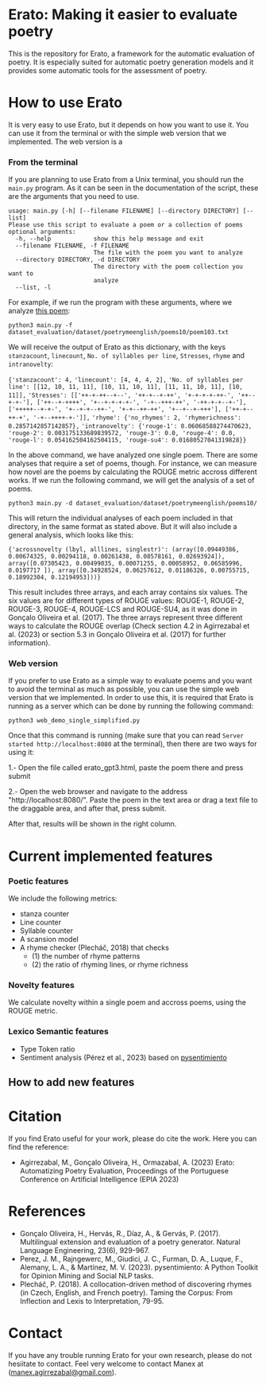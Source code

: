 
# Erato: Making it easier to evaluate poetry
This is the repository for Erato, a framework for the automatic evaluation of poetry. It is especially suited for automatic poetry generation models and it provides some automatic tools for the assessment of poetry.

# How to use Erato
It is very easy to use Erato, but it depends on how you want to use it. You can use it from the terminal or with the simple web version that we implemented. The web version is a 

### From the terminal
If you are planning to use Erato from a Unix terminal, you should run the `main.py` program. As it can be seen in the documentation of the script, these are the arguments that you need to use.

```
usage: main.py [-h] [--filename FILENAME] [--directory DIRECTORY] [--list]
Please use this script to evaluate a poem or a collection of poems
optional arguments:
  -h, --help            show this help message and exit
  --filename FILENAME, -f FILENAME
                        The file with the poem you want to analyze
  --directory DIRECTORY, -d DIRECTORY
                        The directory with the poem collection you want to
                        analyze
  --list, -l
```

For example, if we run the program with these arguments, where we analyze [this poem](https://github.com/manexagirrezabal/erato/blob/master/dataset_evaluation/dataset/poetrymeenglish/poems10/poem103.txt):

`python3 main.py -f dataset_evaluation/dataset/poetrymeenglish/poems10/poem103.txt`

We will receive the output of Erato as this dictionary, with the keys `stanzacount`, `linecount`, `No. of syllables per line`, `Stresses`, `rhyme` and `intranovelty`:

`{'stanzacount': 4,`
`'linecount': [4, 4, 4, 2],`
`'No. of syllables per line': [[12, 10, 11, 11], [10, 11, 10, 11], [11, 11, 10, 11], [10, 11]],`
`'Stresses': [['++-+-++--+--', '++-+--+-++', '+-+-+-+-++-', '++--+-+-'], ['++--+-++++', '+--+-+-+-+-', '-+--+++-++', '-++-+-+--+-'], ['+++++--+-+-', '+--+-+--++-', '+-+--++-++', '+--+--+-+++'], ['++-+--++-+', '-+--++++-+-']],`
`'rhyme': {'no_rhymes': 2, 'rhymerichness': 0.2857142857142857},`
`'intranovelty': {'rouge-1': 0.06068588274470623, 'rouge-2': 0.003175133689839572, 'rouge-3': 0.0, 'rouge-4': 0.0, 'rouge-l': 0.054162504162504115, 'rouge-su4': 0.01680527041319828}}`

In the above command, we have analyzed one single poem. There are some analyses that require a set of poems, though. For instance, we can measure how novel are the poems by calculating the ROUGE metric accross different works. If we run the following command, we will get the analysis of a set of poems.

`python3 main.py -d dataset_evaluation/dataset/poetrymeenglish/poems10/`

This will return the individual analyses of each poem included in that directory, in the same format as stated above. But it will also include a general analysis, which looks like this:

`{'acrossnovelty (lbyl, alllines, singlestr)': (array([0.09449386, 0.00674325, 0.00294118, 0.00261438, 0.08578161,
       0.02693924]), array([0.07305423, 0.00499035, 0.00071255, 0.00058952, 0.06585996,
       0.0197717 ]), array([0.34928524, 0.06257612, 0.01186326, 0.00755715, 0.18992304,
       0.12194953]))}`
       
This result includes three arrays, and each array contains six values. The six values are for different types of ROUGE values: ROUGE-1, ROUGE-2, ROUGE-3, ROUGE-4, ROUGE-LCS and ROUGE-SU4, as it was done in Gonçalo Oliveira et al. (2017). The three arrays represent three different ways to calculate the ROUGE overlap (Check section 4.2 in Agirrezabal et al. (2023) or section 5.3 in Gonçalo Oliveira et al. (2017) for further information).

### Web version
If you prefer to use Erato as a simple way to evaluate poems and you want to avoid the terminal as much as possible, you can use the simple web version that we implemented. In order to use this, it is required that Erato is running as a server which can be done by running the following command:

`python3 web_demo_single_simplified.py`

Once that this command is running (make sure that you can read `Server started http://localhost:8080` at the terminal), then there are two ways for using it:

 1.- Open the file called erato_gpt3.html, paste the poem there and press submit
 
 2.- Open the web browser and navigate to the address "http://localhost:8080/". Paste the poem in the text area or drag a text file to the draggable area, and after that, press submit.
 
After that, results will be shown in the right column.

# Current implemented features

### Poetic features
We include the following metrics:
 - stanza counter
 - Line counter
 - Syllable counter
 - A scansion model
 - A rhyme checker (Plecháč, 2018) that checks
    - (1) the number of rhyme patterns
    - (2) the ratio of rhyming lines, or rhyme richness

### Novelty features
We calculate novelty within a single poem and accross poems, using the ROUGE metric.

### Lexico Semantic features
 - Type Token ratio
 - Sentiment analysis (Pérez et al., 2023) based on [pysentimiento](https://github.com/pysentimiento/pysentimiento)

## How to add new features

# Citation
If you find Erato useful for your work, please do cite the work. Here you can find the reference:

 - Agirrezabal, M., Gonçalo Oliveira, H., Ormazabal, A. (2023) Erato: Automatizing Poetry Evaluation, Proceedings of the Portuguese Conference on Artificial Intelligence (EPIA 2023)

# References
 - Gonçalo Oliveira, H., Hervás, R., Díaz, A., & Gervás, P. (2017). Multilingual extension and evaluation of a poetry generator. Natural Language Engineering, 23(6), 929-967.
 - Perez, J. M., Rajngewerc, M., Giudici, J. C., Furman, D. A., Luque, F., Alemany, L. A., & Martínez, M. V. (2023). pysentimiento: A Python Toolkit for Opinion Mining and Social NLP tasks.
 - Plecháč, P. (2018). A collocation-driven method of discovering rhymes (in Czech, English, and French poetry). Taming the Corpus: From Inflection and Lexis to Interpretation, 79-95.

# Contact
If you have any trouble running Erato for your own research, please do not hesiitate to contact. Feel very welcome to contact Manex at (manex.agirrezabal@gmail.com).
